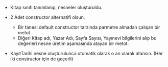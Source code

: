 * Kitap sınıfı tanımlanıp, nesneler oluşturuldu.

* 2 Adet constructor alternatifi olsun.
  * Bir tanesi default constructor tarzında parmetre almadan çalışan bir metot.
  * Diğeri Kitap adı, Yazar Adı, Sayfa Sayısı, Yayınevi bilgilerini alıp bu değerleri nesne üretim aşamasında atayan bir metot.

* KayıtTarihi nesne oluşturulunca otomatik olarak o an olarak atansın. (Her iki constructor için de geçerli)
